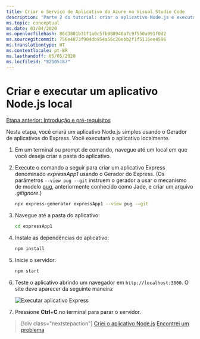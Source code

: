 ```yaml
---
title: Criar o Serviço de Aplicativo do Azure no Visual Studio Code
description: 'Parte 2 do tutorial: criar o aplicativo Node.js e executá-lo localmente'
ms.topic: conceptual
ms.date: 03/04/2020
ms.openlocfilehash: 86d3801b31f1a0c5fb988940a7c9f550a991f0d2
ms.sourcegitcommit: 756e4873f904db954a56c20ebb2f1f5116ee4596
ms.translationtype: HT
ms.contentlocale: pt-BR
ms.lasthandoff: 05/05/2020
ms.locfileid: "82105187"
---
```

# <a name="create-and-run-a-local-nodejs-app"></a>Criar e executar um aplicativo Node.js local

[Etapa anterior: Introdução e pré-requisitos](tutorial-vscode-azure-app-service-node-01.md)

Nesta etapa, você criará um aplicativo Node.js simples usando o Gerador de aplicativos do Express. Você executará o aplicativo localmente.

1. Em um terminal ou prompt de comando, navegue até um local em que você deseja criar a pasta do aplicativo.

1. Execute o comando a seguir para criar um aplicativo Express denominado *expressApp1* usando o Gerador do Express. (Os parâmetros `--view pug --git` instruem o gerador a usar o mecanismo de modelo [pug](https://pugjs.org/api/getting-started.html), anteriormente conhecido como Jade, e criar um arquivo *.gitignore*.)

    ```bash
    npx express-generator expressApp1 --view pug -–git
    ```

1. Navegue até a pasta do aplicativo:

    ```bash
    cd expressApp1
    ```

1. Instale as dependências do aplicativo:

    ```bash
    npm install
    ```

1. Inicie o servidor:

    ```bash
    npm start
    ```

1. Teste o aplicativo abrindo um navegador em `http://localhost:3000`. O site deve aparecer da seguinte maneira:

    ![Executar aplicativo Express](media/deploy-azure/express.png)

1. Pressione **Ctrl**+**C** no terminal para parar o servidor.

> [!div class="nextstepaction"]
> [Criei o aplicativo Node.js](tutorial-vscode-azure-app-service-node-03.md) [Encontrei um problema](https://www.research.net/r/PWZWZ52?tutorial=node-deployment-azureappservice&step=create-app)

